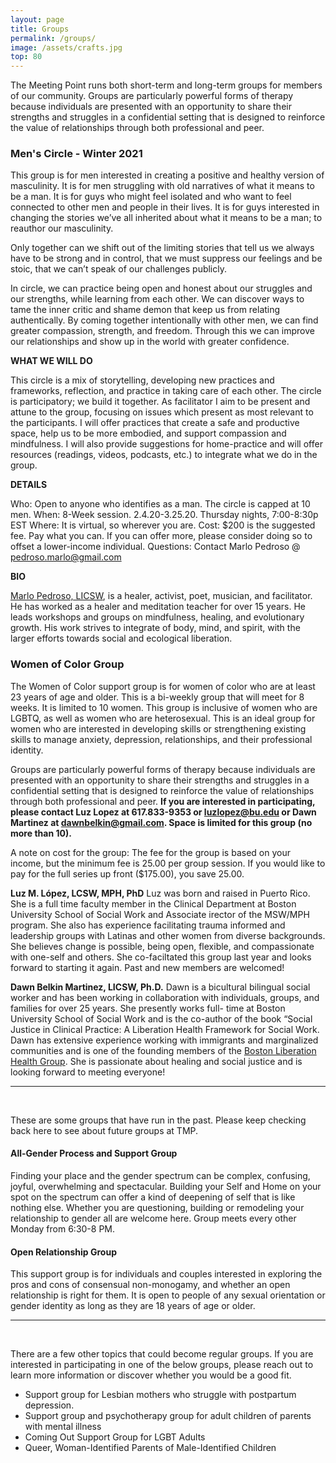 ```yaml
---
layout: page
title: Groups
permalink: /groups/
image: /assets/crafts.jpg
top: 80
---
```


The Meeting Point runs both short-term and long-term groups for members of our community. Groups are particularly powerful forms of therapy because individuals are presented with an opportunity to share their strengths and struggles in a confidential setting that is designed to reinforce the value of relationships through both professional and peer.

### Men's Circle - Winter 2021
This group is for men interested in creating a positive and healthy version of masculinity. It is for men struggling with old narratives of what it means to be a man. It is for guys who might feel isolated and who want to feel connected to other men and people in their lives. It is for guys interested in changing the stories we’ve all inherited about what it means to be a man; to reauthor our masculinity.

Only together can we shift out of the limiting stories that tell us we always have to be strong and in control, that we must suppress our feelings and be stoic, that we can’t speak of our challenges publicly.

In circle, we can practice being open and honest about our struggles and our strengths, while learning from each other. We can discover ways to tame the inner critic and shame demon that keep us from relating authentically. By coming together intentionally with other men, we can find greater compassion, strength, and freedom. Through this we can improve our relationships and show up in the world with greater confidence.

**WHAT WE WILL DO**

This circle is a mix of storytelling, developing new practices and frameworks, reflection, and practice in taking care of each other. The circle is participatory; we build it together. As facilitator I aim to be present and attune to the group, focusing on issues which present as most relevant to the participants. I will offer practices that create a safe and productive space, help us to be more embodied, and support compassion and mindfulness. I will also provide suggestions for home-practice and will offer resources (readings, videos, podcasts, etc.) to integrate what we do in the group.

**DETAILS**

Who: Open to anyone who identifies as a man. The circle is capped at 10 men.
When: 8-Week session. 2.4.20-3.25.20. Thursday nights, 7:00-8:30p EST
Where: It is virtual, so wherever you are.
Cost: $200 is the suggested fee. Pay what you can. If you can offer more, please consider doing so to offset a lower-income individual.
Questions: Contact Marlo Pedroso @ pedroso.marlo@gmail.com

**BIO**

[Marlo Pedroso, LICSW](https://themeetingpoint.github.io/psychotherapy/marlo-pedroso.html), is a healer, activist, poet, musician, and facilitator. He has worked as a healer and meditation teacher for over 15 years. He leads workshops and groups on mindfulness, healing, and evolutionary growth. His work strives to integrate of body, mind, and spirit, with the larger efforts towards social and ecological liberation.

### Women of Color Group
The Women of Color support group is for women of color who are at least 23 years of age and older. This is a bi-weekly group that will meet for 8 weeks. It is limited to 10 women. This group is inclusive of women who are LGBTQ, as well as women who are heterosexual. This is an ideal group for women who are interested in developing skills or strengthening existing skills to manage anxiety, depression, relationships, and their professional identity.

Groups are particularly powerful forms of therapy because individuals are presented with an opportunity to share their strengths and struggles in a confidential setting that is designed to reinforce the value of relationships through both professional and peer. **If you are interested in participating, please contact Luz Lopez at 617.833-9353 or luzlopez@bu.edu or Dawn Martinez at dawnbelkin@gmail.com. Space is limited for this group (no more than 10).**

A note on cost for the group: The fee for the group is based on your income, but the minimum fee is 25.00 per group session. If you would like to pay for the full series up front ($175.00), you save 25.00.

**Luz M. López, LCSW, MPH, PhD**
Luz was born and raised in Puerto Rico. She is a full time faculty member in the Clinical Department at Boston University School of Social Work and Associate irector of the MSW/MPH program. She also has experience facilitating trauma informed and leadership groups with Latinas and other women from diverse backgrounds. She believes change is possible, being open, flexible, and compassionate with one-self and others. She co-faciltated this group last year and looks forward to starting it again. Past and new members are welcomed!

**Dawn Belkin Martinez, LICSW, Ph.D.**
Dawn is a bicultural bilingual social worker and has been working in collaboration with individuals, groups, and families for over 25 years. She presently works full- time at Boston University School of Social Work and is the co-author of the book “Social Justice in Clinical Practice: A Liberation Health Framework for Social Work. Dawn has extensive experience working with immigrants and marginalized communities and is one of the founding members of the [Boston Liberation Health Group](https://www.bostonliberationhealth.org/). She is passionate about healing and social justice and is looking forward to meeting everyone!

---
<br/>

These are some groups that have run in the past. Please keep checking back here to see about future groups at TMP. 

#### All-Gender Process and Support Group
Finding your place and the gender spectrum can be complex, confusing, joyful, overwhelming and spectacular. Building your Self and Home on your spot on the spectrum can offer a kind of deepening of self that is like nothing else. Whether you are questioning, building or remodeling your relationship to gender all are welcome here. Group meets every other Monday from 6:30-8 PM.

#### Open Relationship Group
This support group is for individuals and couples interested in exploring the pros and cons of consensual non-monogamy, and whether an open relationship is right for them. It is open to people of any sexual orientation or gender identity as long as they are 18 years of age or older.

---
<br/>

There are a few other topics that could become regular groups. If you are interested in participating in one of the below groups, please reach out to learn more information or discover whether you would be a good fit.
* Support group for Lesbian mothers who struggle with postpartum depression.
* Support group and psychotherapy group for adult children of parents with mental illness
* Coming Out Support Group for LGBT Adults
* Queer, Woman-Identified Parents of Male-Identified Children
